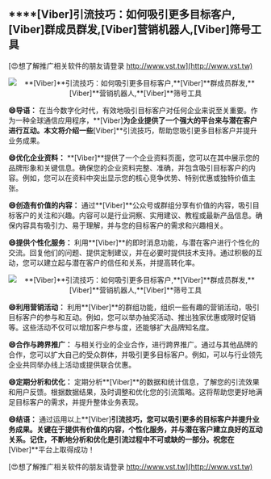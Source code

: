## ****[Viber]**引流技巧：如何吸引更多目标客户,**[Viber]**群成员群发,**[Viber]**营销机器人,**[Viber]**筛号工具**

[😍想了解推广相关软件的朋友请登录 http://www.vst.tw](http://www.vst.tw)

 <center><img src="https://vst.tw/MP4/tuiguang/png/2.png" alt="**[Viber]**引流技巧：如何吸引更多目标客户,**[Viber]**群成员群发,**[Viber]**营销机器人,**[Viber]**筛号工具"></center>

**😄导语：**
在当今数字化时代，有效地吸引目标客户对任何企业来说至关重要。作为一种全球通信应用程序，**[Viber]**为企业提供了一个强大的平台来与潜在客户进行互动。本文将介绍一些**[Viber]**引流技巧，帮助您吸引更多目标客户并提升业务成果。

**😄优化企业资料：**
**[Viber]**提供了一个企业资料页面，您可以在其中展示您的品牌形象和关键信息。确保您的企业资料完整、准确，并包含吸引目标客户的内容。例如，您可以在资料中突出显示您的核心竞争优势、特别优惠或独特价值主张。

**😄创造有价值的内容：**
通过**[Viber]**公众号或群组分享有价值的内容，吸引目标客户的关注和兴趣。内容可以是行业洞察、实用建议、教程或最新产品信息。确保内容具有吸引力、易于理解，并与您的目标客户的需求和兴趣相关。

**😄提供个性化服务：**
利用**[Viber]**的即时消息功能，与潜在客户进行个性化的交流。回复他们的问题、提供定制建议，并在必要时提供技术支持。通过积极的互动，您可以建立起与潜在客户的信任和关系，并提高转化率。

 <center><img src="https://vst.tw/MP4/tuiguang/png/2.png" alt="**[Viber]**引流技巧：如何吸引更多目标客户,**[Viber]**群成员群发,**[Viber]**营销机器人,**[Viber]**筛号工具"></center>

**😄利用营销活动：**
利用**[Viber]**的群组功能，组织一些有趣的营销活动，吸引目标客户的参与和互动。例如，您可以举办抽奖活动、推出独家优惠或限时促销等。这些活动不仅可以增加客户参与度，还能够扩大品牌知名度。

**😄合作与跨界推广：**
与相关行业的企业合作，进行跨界推广。通过与其他品牌的合作，您可以扩大自己的受众群体，并吸引更多目标客户。例如，可以与行业领先企业共同举办线上活动或提供联合优惠。

**😄定期分析和优化：**
定期分析**[Viber]**的数据和统计信息，了解您的引流效果和用户反馈。根据数据结果，及时调整和优化您的引流策略。这将帮助您更好地满足目标客户的需求，并提升整体业务表现。

**😄结语：**
通过运用以上**[Viber]**引流技巧，您可以吸引更多的目标客户并提升业务成果。关键在于提供有价值的内容，个性化服务，并与潜在客户建立良好的互动关系。记住，不断地分析和优化是引流过程中不可或缺的一部分。祝您在**[Viber]**平台上取得成功！

[😍想了解推广相关软件的朋友请登录 http://www.vst.tw](http://www.vst.tw)



